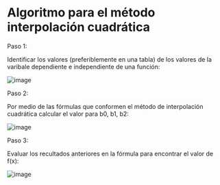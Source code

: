 # Algoritmo para el método interpolación cuadrática

Paso 1:

Identificar los valores (preferiblemente en una tabla) de los valores de la varibale dependiente e independiente de una función:

![image](https://github.com/22030130/Numerical-Methods-/assets/147437999/67ae2093-913e-4bac-996b-fb5930894701)

Paso 2: 

Por medio de las fórmulas que conformen el método de interpolación cuadrática calcular el valor para b0, b1, b2:

![image](https://github.com/22030130/Numerical-Methods-/assets/147437999/a080420d-3367-4802-bf13-0fd2590ef634)

Paso 3: 

Evaluar los recultados anteriores en la fórmula para encontrar el valor de f(x):

![image](https://github.com/22030130/Numerical-Methods-/assets/147437999/fb6cbf5d-d43b-4445-b01a-9c0c656d5ca9)




